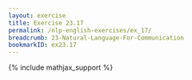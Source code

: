 ```yaml
---
layout: exercise
title: Exercise 23.17
permalink: /nlp-english-exercises/ex_17/
breadcrumb: 23-Natural-Language-For-Communication
bookmarkID: ex23.17
---
```


{% include mathjax_support %}
